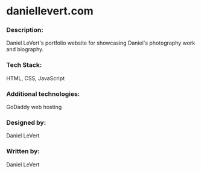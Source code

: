 # daniellevert.com

### Description:
Daniel LeVert's portfolio website for showcasing Daniel's photography work and biography.

### Tech Stack: 
HTML, CSS, JavaScript

### Additional technologies:
GoDaddy web hosting

### Designed by:
Daniel LeVert

### Written by: 
Daniel LeVert
